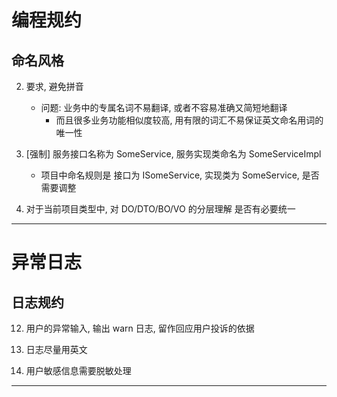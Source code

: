 # 编程规约

## 命名风格

2. 要求, 避免拼音
    - 问题: 业务中的专属名词不易翻译, 或者不容易准确又简短地翻译
        - 而且很多业务功能相似度较高, 用有限的词汇不易保证英文命名用词的唯一性

17. [强制] 服务接口名称为 SomeService, 服务实现类命名为 SomeServiceImpl
    - 项目中命名规则是 接口为 ISomeService, 实现类为 SomeService, 是否需要调整

19. 对于当前项目类型中, 对 DO/DTO/BO/VO 的分层理解 是否有必要统一

---

# 异常日志

## 日志规约

12. 用户的异常输入, 输出 warn 日志, 留作回应用户投诉的依据

13. 日志尽量用英文

14. 用户敏感信息需要脱敏处理

---
